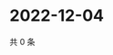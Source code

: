 # 2022-12-04

共 0 条

<!-- BEGIN WEIBO -->
<!-- 最后更新时间 Sun Dec 04 2022 09:12:36 GMT+0800 (China Standard Time) -->

<!-- END WEIBO -->
